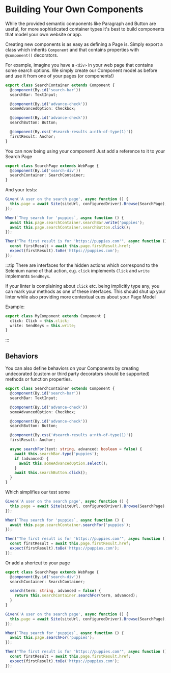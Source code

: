 # Building Your Own Components

While the provided semantic components like Paragraph and Button are useful, for more sophisticated container
types it's best to build components that model your own website or app.

Creating new components is as easy as defining a Page is. Simply export a class which inherits `Component` and
that contains properties with `@component()` decorators.

For example, imagine you have a `<div>` in your web page that contains some search options. We simply
create our Component model as before and use it from one of your pages (or components!)

```ts title=Example
export class SearchContainer extends Component {
  @component(By.id('search-bar'))
  searchBar: TextInput;

  @component(By.id('advance-check'))
  someAdvancedOption: Checkbox;

  @component(By.id('advance-check'))
  searchButton: Button;

  @component(By.css('#search-results a:nth-of-type(1)'))
  firstResult: Anchor;
}
```

You can now being using your component! Just add a reference to it to your Search Page

```ts title='/search.html'
export class SearchPage extends WebPage {
  @component(By.id('search-div'))
  searchContainer: SearchContainer;
}
```

And your tests:

```ts title='Cucumber test'
Given('A user on the search page', async function () {
  this.page = await Site(siteUrl, configuredDriver).Browse(SearchPage);
});

When(`They search for 'puppies`, async function () {
  await this.page.searchContainer.searchBar.write('puppies');
  await this.page.searchContainer.searchButton.click();
});

Then("The first result is for 'https://puppies.com'", async function () {
  const firstResult = await this.page.firstResult.href;
  expect(firstResult).toBe('https://puppies.com');
});
```

:::tip
There are interfaces for the hidden actions which correspond
to the Selenium name of that action, e.g. `click` implements `Click`
and `write` implements `SendKeys`.

If your linter is complaining about `click` etc. being implicitly type any, you can mark your methods as one of these interfaces. This
should shut up your linter while also providing more contextual
cues about your Page Model

Example:

```ts
export class MyComponent extends Component {
  click: Click = this.click;
  write: SendKeys = this.write;
}
```

:::

## Behaviors

You can also define behaviors on your Components by creating undecorated (custom or third party decorators should be supported) methods
or function properties.

```ts title=Example
export class SearchContainer extends Component {
  @component(By.id('search-bar'))
  searchBar: TextInput;

  @component(By.id('advance-check'))
  someAdvancedOption: Checkbox;

  @component(By.id('advance-check'))
  searchButton: Button;

  @component(By.css('#search-results a:nth-of-type(1)'))
  firstResult: Anchor;

  async searchFor(text: string, advanced: boolean = false) {
    await this.searchBar.type('puppies');
    if (advanced) {
      await this.someAdvancedOption.select();
    }
    await this.searchButton.click();
  }
}
```

Which simplifies our test some

```ts title='Cucumber test'
Given('A user on the search page', async function () {
  this.page = await Site(siteUrl, configuredDriver).Browse(SearchPage);
});

When(`They search for 'puppies`, async function () {
  await this.page.searchContainer.searchFor('puppies');
});

Then("The first result is for 'https://puppies.com'", async function () {
  const firstResult = await this.page.firstResult.href;
  expect(firstResult).toBe('https://puppies.com');
});
```

Or add a shortcut to your page

```ts title='/search.html'
export class SearchPage extends WebPage {
  @component(By.id('search-div'))
  searchContainer: SearchContainer;

  search(term: string, advanced = false) {
    return this.searchContainer.searchFor(term, advanced);
  }
}
```

```ts title='1-depth call'
Given('A user on the search page', async function () {
  this.page = await Site(siteUrl, configuredDriver).Browse(SearchPage);
});

When(`They search for 'puppies`, async function () {
  await this.page.searchFor('puppies');
});

Then("The first result is for 'https://puppies.com'", async function () {
  const firstResult = await this.page.firstResult.href;
  expect(firstResult).toBe('https://puppies.com');
});
```
